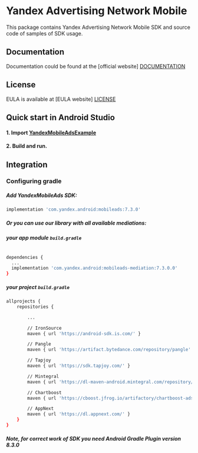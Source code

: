 # Yandex Advertising Network Mobile
This package contains Yandex Advertising Network Mobile SDK and source code of samples of SDK usage.

## Documentation
Documentation could be found at the [official website] [DOCUMENTATION]

## License
EULA is available at [EULA website] [LICENSE]

## Quick start in Android Studio

#### 1. Import [YandexMobileAdsExample](https://github.com/yandexmobile/yandex-ads-sdk-android/tree/master/YandexMobileAdsExample)

#### 2. Build and run.

## Integration

### Configuring gradle

##### Add YandexMobileAds SDK:

```sh
implementation 'com.yandex.android:mobileads:7.3.0'
```

##### Or you can use our library with all available mediations:

##### your app module ``build.gradle ``

```sh

dependencies {
  ...
  implementation 'com.yandex.android:mobileads-mediation:7.3.0.0'
}
```

##### your project ``build.gradle ``

```sh
allprojects {
    repositories {

        ...

        // IronSource
        maven { url 'https://android-sdk.is.com/' }

        // Pangle
        maven { url 'https://artifact.bytedance.com/repository/pangle' }

        // Tapjoy
        maven { url 'https://sdk.tapjoy.com/' }

        // Mintegral
        maven { url 'https://dl-maven-android.mintegral.com/repository/mbridge_android_sdk_oversea'}

        // Chartboost
        maven { url 'https://cboost.jfrog.io/artifactory/chartboost-ads/' }

        // AppNext
        maven { url 'https://dl.appnext.com/' }
    }
}
```


##### Note, for correct work of SDK you need Android Gradle Plugin version 8.3.0

[DOCUMENTATION]: https://tech.yandex.com/mobile-ads/
[LICENSE]: https://legal.yandex.com/partner_ch/
